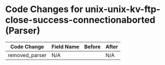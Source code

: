 # Code Changes for unix-unix-kv-ftp-close-success-connectionaborted (Parser)

| Code Change | Field Name | Before | After |
|-------------|------------|--------|-------|
| removed_parser | N/A |  | N/A |